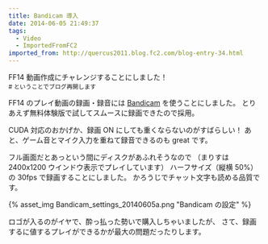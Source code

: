 ```yaml
---
title: Bandicam 導入
date: 2014-06-05 21:49:37
tags:
  - Video
  - ImportedFromFC2
imported_from: http://quercus2011.blog.fc2.com/blog-entry-34.html
---
```

FF14 動画作成にチャレンジすることにしました！    
<small># ということでブログ再開します</small>

FF14 のプレイ動画の録画・録音には <a href="http://www.gomplayer.jp/bandicam/">Bandicam</a> を使うことにしました。
とりあえず無料体験版で試してスムースに録画できたので採用。

CUDA 対応のおかげか、録画 ON にしても重くならないのがすばらしい！
あと、ゲーム音とマイク入力を重ねて録音できるのも great です。

フル画面だとあっという間にディスクがあふれそうなので
（まりすは 2400x1200 ウインドウ表示でプレイしています）
ハーフサイズ（縦横 50%）の 30fps で録画することにしました。
かろうじでチャット文字も読める品質です。

{% asset_img Bandicam_settings_20140605a.png "Bandicam の設定" %}


ロゴが入るのがイヤで、酔っ払った勢いで購入しちゃいましたが、
さて、録画するに値するプレイができるかが最大の問題だったりします。
